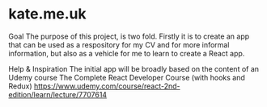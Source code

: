 # kate.me.uk

Goal
The purpose of this project, is two fold. Firstly it is to create an app that can be used as a respository for my CV and for more informal information, but also as a vehicle for me to learn to create a React app.

Help & Inspiration
The initial app will be broadly based on the content of an Udemy course 
The Complete React Developer Course (with hooks and Redux) 
https://www.udemy.com/course/react-2nd-edition/learn/lecture/7707614